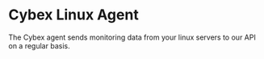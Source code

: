 # Cybex Linux Agent

The Cybex agent sends monitoring data from your linux servers to our API on a regular basis. 
